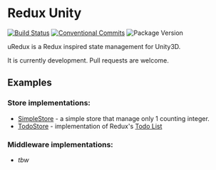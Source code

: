 # Redux Unity

[![Build Status](https://travis-ci.com/ngtrhieu/redux-unity.svg?branch=master)](https://travis-ci.com/ngtrhieu/redux-unity)
[![Conventional Commits](https://img.shields.io/badge/Conventional%20Commits-1.0.0-yellow.svg)](https://conventionalcommits.org)
![Package Version](https://img.shields.io/github/package-json/v/ngtrhieu/redux-unity)

uRedux is a Redux inspired state management for Unity3D.

It is currently development. Pull requests are welcome.

## Examples

### Store implementations:

- [SimpleStore](uRedux/Assets/Scripts/Redux/Tests/Stores/SimpleStore.cs) - a simple store that manage only 1 counting integer.
- [TodoStore](uRedux/Assets/Scripts/Redux/Tests/Stores/TodoStore.cs) - implementation of Redux's [Todo List](https://redux.js.org/basics/example)

### Middleware implementations:

- _tbw_
